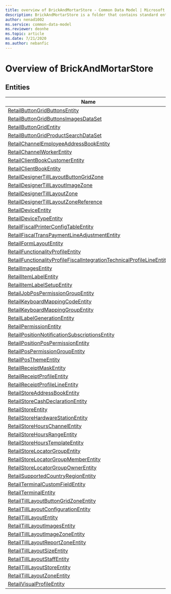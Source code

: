 ```yaml
---
title: overview of BrickAndMortarStore - Common Data Model | Microsoft Docs
description: BrickAndMortarStore is a folder that contains standard entities related to the Common Data Model.
author: nenad1002
ms.service: common-data-model
ms.reviewer: deonhe
ms.topic: article
ms.date: 7/21/2020
ms.author: nebanfic
---
```


# Overview of BrickAndMortarStore


## Entities

|Name|Description|
|---|---|
|[RetailButtonGridButtonsEntity](RetailButtonGridButtonsEntity.md)||
|[RetailButtonGridButtonsImagesDataSet](RetailButtonGridButtonsImagesDataSet.md)||
|[RetailButtonGridEntity](RetailButtonGridEntity.md)||
|[RetailButtonGridProductSearchDataSet](RetailButtonGridProductSearchDataSet.md)||
|[RetailChannelEmployeeAddressBookEntity](RetailChannelEmployeeAddressBookEntity.md)||
|[RetailChannelWorkerEntity](RetailChannelWorkerEntity.md)||
|[RetailClientBookCustomerEntity](RetailClientBookCustomerEntity.md)||
|[RetailClientBookEntity](RetailClientBookEntity.md)||
|[RetailDesignerTillLayoutButtonGridZone](RetailDesignerTillLayoutButtonGridZone.md)||
|[RetailDesignerTillLayoutImageZone](RetailDesignerTillLayoutImageZone.md)||
|[RetailDesignerTillLayoutZone](RetailDesignerTillLayoutZone.md)||
|[RetailDesignerTillLayoutZoneReference](RetailDesignerTillLayoutZoneReference.md)||
|[RetailDeviceEntity](RetailDeviceEntity.md)||
|[RetailDeviceTypeEntity](RetailDeviceTypeEntity.md)||
|[RetailFiscalPrinterConfigTableEntity](RetailFiscalPrinterConfigTableEntity.md)||
|[RetailFiscalTransPaymentLineAdjustmentEntity](RetailFiscalTransPaymentLineAdjustmentEntity.md)||
|[RetailFormLayoutEntity](RetailFormLayoutEntity.md)||
|[RetailFunctionalityProfileEntity](RetailFunctionalityProfileEntity.md)||
|[RetailFunctionalityProfileFiscalIntegrationTechnicalProfileLineEntity](RetailFunctionalityProfileFiscalIntegrationTechnicalProfileLineEntity.md)||
|[RetailImagesEntity](RetailImagesEntity.md)||
|[RetailItemLabelEntity](RetailItemLabelEntity.md)||
|[RetailItemLabelSetupEntity](RetailItemLabelSetupEntity.md)||
|[RetailJobPosPermissionGroupEntity](RetailJobPosPermissionGroupEntity.md)||
|[RetailKeyboardMappingCodeEntity](RetailKeyboardMappingCodeEntity.md)||
|[RetailKeyboardMappingGroupEntity](RetailKeyboardMappingGroupEntity.md)||
|[RetailLabelGenerationEntity](RetailLabelGenerationEntity.md)||
|[RetailPermissionEntity](RetailPermissionEntity.md)||
|[RetailPositionNotificationSubscriptionsEntity](RetailPositionNotificationSubscriptionsEntity.md)||
|[RetailPositionPosPermissionEntity](RetailPositionPosPermissionEntity.md)||
|[RetailPosPermissionGroupEntity](RetailPosPermissionGroupEntity.md)||
|[RetailPosThemeEntity](RetailPosThemeEntity.md)||
|[RetailReceiptMaskEntity](RetailReceiptMaskEntity.md)||
|[RetailReceiptProfileEntity](RetailReceiptProfileEntity.md)||
|[RetailReceiptProfileLineEntity](RetailReceiptProfileLineEntity.md)||
|[RetailStoreAddressBookEntity](RetailStoreAddressBookEntity.md)||
|[RetailStoreCashDeclarationEntity](RetailStoreCashDeclarationEntity.md)||
|[RetailStoreEntity](RetailStoreEntity.md)||
|[RetailStoreHardwareStationEntity](RetailStoreHardwareStationEntity.md)||
|[RetailStoreHoursChannelEntity](RetailStoreHoursChannelEntity.md)||
|[RetailStoreHoursRangeEntity](RetailStoreHoursRangeEntity.md)||
|[RetailStoreHoursTemplateEntity](RetailStoreHoursTemplateEntity.md)||
|[RetailStoreLocatorGroupEntity](RetailStoreLocatorGroupEntity.md)||
|[RetailStoreLocatorGroupMemberEntity](RetailStoreLocatorGroupMemberEntity.md)||
|[RetailStoreLocatorGroupOwnerEntity](RetailStoreLocatorGroupOwnerEntity.md)||
|[RetailSupportedCountryRegionEntity](RetailSupportedCountryRegionEntity.md)||
|[RetailTerminalCustomFieldEntity](RetailTerminalCustomFieldEntity.md)||
|[RetailTerminalEntity](RetailTerminalEntity.md)||
|[RetailTillLayoutButtonGridZoneEntity](RetailTillLayoutButtonGridZoneEntity.md)||
|[RetailTillLayoutConfigurationEntity](RetailTillLayoutConfigurationEntity.md)||
|[RetailTillLayoutEntity](RetailTillLayoutEntity.md)||
|[RetailTillLayoutImagesEntity](RetailTillLayoutImagesEntity.md)||
|[RetailTillLayoutImageZoneEntity](RetailTillLayoutImageZoneEntity.md)||
|[RetailTillLayoutReportZoneEntity](RetailTillLayoutReportZoneEntity.md)||
|[RetailTillLayoutSizeEntity](RetailTillLayoutSizeEntity.md)||
|[RetailTillLayoutStaffEntity](RetailTillLayoutStaffEntity.md)||
|[RetailTillLayoutStoreEntity](RetailTillLayoutStoreEntity.md)||
|[RetailTillLayoutZoneEntity](RetailTillLayoutZoneEntity.md)||
|[RetailVisualProfileEntity](RetailVisualProfileEntity.md)||
